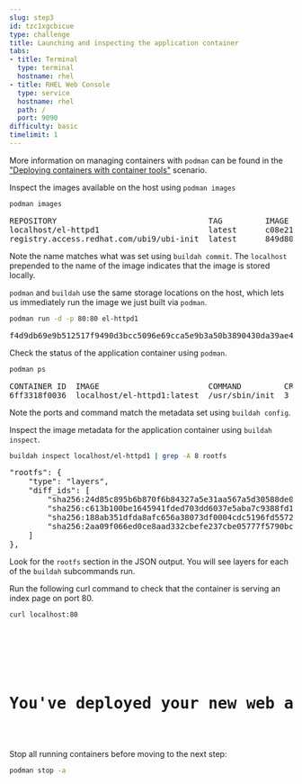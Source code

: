 ```yaml
---
slug: step3
id: tzc1xgcbicue
type: challenge
title: Launching and inspecting the application container
tabs:
- title: Terminal
  type: terminal
  hostname: rhel
- title: RHEL Web Console
  type: service
  hostname: rhel
  path: /
  port: 9090
difficulty: basic
timelimit: 1
---
```

More information on managing containers with `podman` can be found in the ["Deploying containers with container tools"](https://lab.redhat.com/podman-deploy) scenario.

Inspect the images available on the host using `podman images`

```bash
podman images
```

<pre class="file">
REPOSITORY                                TAG         IMAGE ID      CREATED         SIZE
localhost/el-httpd1                       latest      c08e21fe69a5  42 seconds ago  299 MB
registry.access.redhat.com/ubi9/ubi-init  latest      849d803e50eb  32 hours ago    247 MB
</pre>

Note the name matches what was set using `buildah commit`. The `localhost` prepended to the name of the image indicates that the image is stored locally.

`podman` and `buildah` use the same storage locations on the host, which lets us immediately run the image we just built via `podman`.

```bash
podman run -d -p 80:80 el-httpd1
```

<pre class="file">
f4d9db69e9b512517f9490d3bcc5096e69cca5e9b3a50b3890430da39ae46573
</pre>

Check the status of the application container using `podman`.

```bash
podman ps
```

<pre class="file">
CONTAINER ID  IMAGE                       COMMAND         CREATED        STATUS            PORTS               NAMES
6ff3318f0036  localhost/el-httpd1:latest  /usr/sbin/init  3 minutes ago  Up 3 minutes ago  0.0.0.0:80->80/tcp  focused_roentgen
</pre>

Note the ports and command match the metadata set using `buildah config`.

Inspect the image metadata for the application container using `buildah inspect`.

```bash
buildah inspect localhost/el-httpd1 | grep -A 8 rootfs
```

<pre class="file">
"rootfs": {
    "type": "layers",
    "diff_ids": [
        "sha256:24d85c895b6b870f6b84327a5e31aa567a5d30588de0a0bdd9a669ec5012339c",
        "sha256:c613b100be1645941fded703dd6037e5aba7c9388fd1fcb37c2f9f73bc438126",
        "sha256:188ab351dfda8afc656a38073df0004cdc5196fd5572960ff5499c17e6442223",
        "sha256:2aa09f066ed0ce8aad332cbefe237cbe05777f5790bccfdcda439aff5f5f7509"
    ]
},
</pre>

Look for the `rootfs` section in the JSON output. You will see layers for each of the `buildah` subcommands run.

Run the following curl command to check that the container is serving an index page on port 80.

```bash
curl localhost:80
```

<pre class="file">
<!DOCTYPE html>
<head>
  <title>Welcome to a container!</title>
</head>
<body>
<h1>You've deployed your new web application into a UBI based container!</h1>
</body>
</pre>

Stop all running containers before moving to the next step:

```bash
podman stop -a
```

